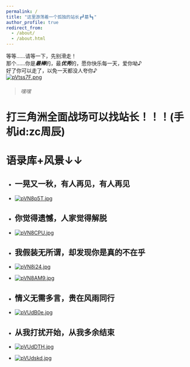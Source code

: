 ```yaml
---
permalink: /
title: "这里游荡着一个孤独的站长┏┛墓┗┓"
author_profile: true
redirect_from: 
  - /about/
  - /about.html
---
```


等等……请等一下，先别滑走！  
那个……你是***最棒***的，最***优秀***的，愿你快乐每一天，爱你呦♪  
好了你可以走了，以免一天都没人夸你♪   
[![pVtss7F.png](https://s21.ax1x.com/2025/07/31/pVtss7F.png)](https://imgse.com/i/pVtss7F)
>###### 嘿嘿 

# 打三角洲全面战场可以找站长！！！(手机id:zc周辰)

# 语录库+风景↓↓   
* ## 一晃又一秋，有人再见，有人再见    
* [![pVN8p5T.jpg](https://s21.ax1x.com/2025/08/01/pVN8p5T.jpg)](https://imgse.com/i/pVN8p5T)     
* ## 你觉得遗憾，人家觉得解脱     
* [![pVN8CPU.jpg](https://s21.ax1x.com/2025/08/01/pVN8CPU.jpg)](https://imgse.com/i/pVN8CPU)

* ## 我假装无所谓，却发现你是真的不在乎 

* [![pVN8i24.jpg](https://s21.ax1x.com/2025/08/01/pVN8i24.jpg)](https://imgse.com/i/pVN8i24)       
* [![pVN8AM9.jpg](https://s21.ax1x.com/2025/08/01/pVN8AM9.jpg)](https://imgse.com/i/pVN8AM9)    
* ## 情义无需多言，贵在风雨同行     
* [![pVUdB0e.jpg](https://s21.ax1x.com/2025/08/05/pVUdB0e.jpg)](https://imgse.com/i/pVUdB0e)    

* ## 从我打扰开始，从我多余结束

* [![pVUdDTH.jpg](https://s21.ax1x.com/2025/08/05/pVUdDTH.jpg)](https://imgse.com/i/pVUdDTH)

* [![pVUdskd.jpg](https://s21.ax1x.com/2025/08/05/pVUdskd.jpg)](https://imgse.com/i/pVUdskd)
